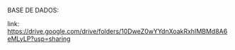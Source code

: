 BASE DE DADOS:

link:
https://drive.google.com/drive/folders/10DweZ0wYYdnXoakRxhIMBMd8A6eMLyLP?usp=sharing
